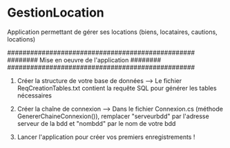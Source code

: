 # GestionLocation
Application permettant de gérer ses locations (biens, locataires, cautions, locations)

#################################################
######## Mise en oeuvre de l'application ########
#################################################

1. Créer la structure de votre base de données
	--> Le fichier ReqCreationTables.txt contient la requête SQL pour générer les tables nécessaires

2. Créer la chaîne de connexion
	--> Dans le fichier Connexion.cs (méthode GenererChaineConnexion()), remplacer "serveurbdd" par l'adresse serveur de la bdd et "nombdd" par le nom de votre bdd

3. Lancer l'application pour créer vos premiers enregistrements !

